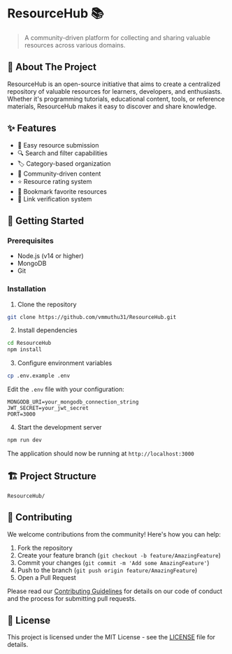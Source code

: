 # ResourceHub 📚

> A community-driven platform for collecting and sharing valuable resources across various domains.

## 🎯 About The Project

ResourceHub is an open-source initiative that aims to create a centralized repository of valuable resources for learners, developers, and enthusiasts. Whether it's programming tutorials, educational content, tools, or reference materials, ResourceHub makes it easy to discover and share knowledge.

## ✨ Features

- 📝 Easy resource submission
- 🔍 Search and filter capabilities
- 🏷️ Category-based organization
- 👥 Community-driven content
- ⭐ Resource rating system
- 📌 Bookmark favorite resources
- 🔗 Link verification system

## 🚀 Getting Started

### Prerequisites

- Node.js (v14 or higher)
- MongoDB
- Git

### Installation

1. Clone the repository
```bash
git clone https://github.com/vmmuthu31/ResourceHub.git
```

2. Install dependencies
```bash
cd ResourceHub
npm install
```

3. Configure environment variables
```bash
cp .env.example .env
```

Edit the `.env` file with your configuration:
```env
MONGODB_URI=your_mongodb_connection_string
JWT_SECRET=your_jwt_secret
PORT=3000
```

4. Start the development server
```bash
npm run dev
```

The application should now be running at `http://localhost:3000`

## 🏗️ Project Structure

```
ResourceHub/

```

## 🤝 Contributing

We welcome contributions from the community! Here's how you can help:

1. Fork the repository
2. Create your feature branch (`git checkout -b feature/AmazingFeature`)
3. Commit your changes (`git commit -m 'Add some AmazingFeature'`)
4. Push to the branch (`git push origin feature/AmazingFeature`)
5. Open a Pull Request

Please read our [Contributing Guidelines](CONTRIBUTING.md) for details on our code of conduct and the process for submitting pull requests.

## 📄 License

This project is licensed under the MIT License - see the [LICENSE](LICENSE) file for details.

